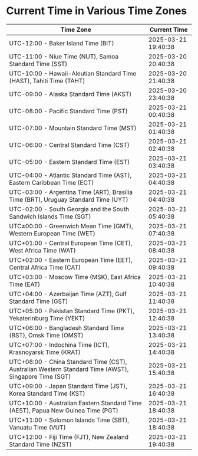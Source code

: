 # Current Time in Various Time Zones

| Time Zone | Current Time |
|-----------|--------------|
| UTC-12:00 - Baker Island Time (BIT) | 2025-03-21 19:40:38 |
| UTC-11:00 - Niue Time (NUT), Samoa Standard Time (SST) | 2025-03-20 20:40:38 |
| UTC-10:00 - Hawaii-Aleutian Standard Time (HAST), Tahiti Time (TAHT) | 2025-03-20 21:40:38 |
| UTC-09:00 - Alaska Standard Time (AKST) | 2025-03-20 23:40:38 |
| UTC-08:00 - Pacific Standard Time (PST) | 2025-03-21 00:40:38 |
| UTC-07:00 - Mountain Standard Time (MST) | 2025-03-21 01:40:38 |
| UTC-06:00 - Central Standard Time (CST) | 2025-03-21 02:40:38 |
| UTC-05:00 - Eastern Standard Time (EST) | 2025-03-21 03:40:38 |
| UTC-04:00 - Atlantic Standard Time (AST), Eastern Caribbean Time (ECT) | 2025-03-21 04:40:38 |
| UTC-03:00 - Argentina Time (ART), Brasília Time (BRT), Uruguay Standard Time (UYT) | 2025-03-21 04:40:38 |
| UTC-02:00 - South Georgia and the South Sandwich Islands Time (SGT) | 2025-03-21 05:40:38 |
| UTC±00:00 - Greenwich Mean Time (GMT), Western European Time (WET) | 2025-03-21 07:40:38 |
| UTC+01:00 - Central European Time (CET), West Africa Time (WAT) | 2025-03-21 08:40:38 |
| UTC+02:00 - Eastern European Time (EET), Central Africa Time (CAT) | 2025-03-21 09:40:38 |
| UTC+03:00 - Moscow Time (MSK), East Africa Time (EAT) | 2025-03-21 10:40:38 |
| UTC+04:00 - Azerbaijan Time (AZT), Gulf Standard Time (GST) | 2025-03-21 11:40:38 |
| UTC+05:00 - Pakistan Standard Time (PKT), Yekaterinburg Time (YEKT) | 2025-03-21 12:40:38 |
| UTC+06:00 - Bangladesh Standard Time (BST), Omsk Time (OMST) | 2025-03-21 13:40:38 |
| UTC+07:00 - Indochina Time (ICT), Krasnoyarsk Time (KRAT) | 2025-03-21 14:40:38 |
| UTC+08:00 - China Standard Time (CST), Australian Western Standard Time (AWST), Singapore Time (SGT) | 2025-03-21 15:40:38 |
| UTC+09:00 - Japan Standard Time (JST), Korea Standard Time (KST) | 2025-03-21 16:40:38 |
| UTC+10:00 - Australian Eastern Standard Time (AEST), Papua New Guinea Time (PGT) | 2025-03-21 18:40:38 |
| UTC+11:00 - Solomon Islands Time (SBT), Vanuatu Time (VUT) | 2025-03-21 18:40:38 |
| UTC+12:00 - Fiji Time (FJT), New Zealand Standard Time (NZST) | 2025-03-21 19:40:38 |
